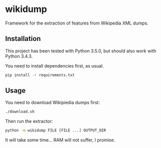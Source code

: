 # wikidump

Framework for the extraction of features from Wikipedia XML dumps.

## Installation
This project has been tested with Python 3.5.0, but should also work with Python 3.4.3.

You need to install dependencies first, as usual.
```sh
pip install -r requirements.txt
```

## Usage
You need to download Wikipiedia dumps first:
```sh
./download.sh
```

Then run the extractor:
```sh
python -m wikidump FILE [FILE ...] OUTPUT_DIR
```

It will take some time... RAM will not suffer, I promise.
